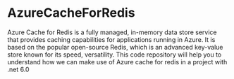 # AzureCacheForRedis
Azure Cache for Redis is a fully managed, in-memory data store service that provides caching capabilities for applications running in Azure. It is based on the popular open-source Redis, which is an advanced key-value store known for its speed, versatility.
This code repository will help you to understand how we can make use of Azure cache for redis in a project with .net 6.0
